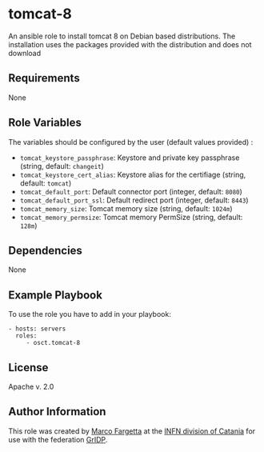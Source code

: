 tomcat-8
=======

An ansible role to install tomcat 8 on Debian based distributions.
The installation uses the packages provided with the distribution
and does not download

Requirements
------------

None

Role Variables
--------------

The  variables should be configured by the user (default values provided) :


* ``tomcat_keystore_passphrase``: Keystore and private key passphrase (string, default: ``changeit``)
* ``tomcat_keystore_cert_alias``: Keystore alias for the certifiage (string, default: ``tomcat``)
* ``tomcat_default_port``: Default connector port (integer, default: ``8080``)
* ``tomcat_default_port_ssl``: Default redirect port (integer, default: ``8443``)
* ``tomcat_memory_size``: Tomcat memory size (string, default: ``1024m``)
* ``tomcat_memory_permsize``: Tomcat memory PermSize (string, default: ``128m``)

Dependencies
------------

None

Example Playbook
----------------

To use the role you have to add in your playbook:

    - hosts: servers
      roles:
         - osct.tomcat-8

License
-------

Apache v. 2.0

Author Information
------------------

This role was created by [Marco Fargetta](http://fmarco76.github.io) at the [INFN division of Catania](http://www.ct.infn.it) for use with the federation [GrIDP](http://gridp.ct.infn.it).
